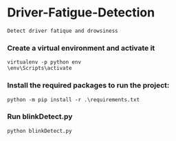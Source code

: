 # Driver-Fatigue-Detection
	Detect driver fatique and drowsiness 

### Create a virtual environment and activate it
	virtualenv -p python env
	\env\Scripts\activate

### Install the required packages to run the project:
	python -m pip install -r .\requirements.txt

### Run blinkDetect.py
	python blinkDetect.py


